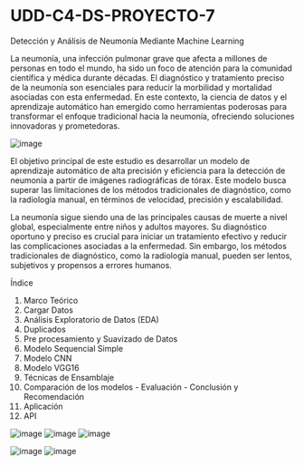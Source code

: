 # UDD-C4-DS-PROYECTO-7

Detección y Análisis de Neumonía Mediante Machine Learning


La neumonía, una infección pulmonar grave que afecta a millones de personas en todo el mundo, ha sido un foco de atención para la comunidad científica y médica durante décadas. El diagnóstico y tratamiento preciso de la neumonía son esenciales para reducir la morbilidad y mortalidad asociadas con esta enfermedad. En este contexto, la ciencia de datos y el aprendizaje automático han emergido como herramientas poderosas para transformar el enfoque tradicional hacia la neumonía, ofreciendo soluciones innovadoras y prometedoras.

![image](https://github.com/Cventurelli/UDD-C4-DS-PROYECTO-7/assets/140468349/bb95537a-e8cd-46b0-8070-62db548c0778)

El objetivo principal de este estudio es desarrollar un modelo de aprendizaje automático de alta precisión y eficiencia para la detección de neumonía a partir de imágenes radiográficas de tórax. Este modelo busca superar las limitaciones de los métodos tradicionales de diagnóstico, como la radiología manual, en términos de velocidad, precisión y escalabilidad.

La neumonía sigue siendo una de las principales causas de muerte a nivel global, especialmente entre niños y adultos mayores. Su diagnóstico oportuno y preciso es crucial para iniciar un tratamiento efectivo y reducir las complicaciones asociadas a la enfermedad. Sin embargo, los métodos tradicionales de diagnóstico, como la radiología manual, pueden ser lentos, subjetivos y propensos a errores humanos.

Índice
1.	Marco Teórico
2.	Cargar Datos
3.	Análisis Exploratorio de Datos (EDA)
4.	Duplicados
5.	Pre procesamiento y Suavizado de Datos
6.	Modelo Sequencial Simple
7.	Modelo CNN
8.	Modelo VGG16
9.	Técnicas de Ensamblaje
10.	Comparación de los modelos - Evaluación - Conclusión y Recomendación
11.	Aplicación
12.	API

![image](https://github.com/Cventurelli/UDD-C4-DS-PROYECTO-7/assets/140468349/65582902-33cb-44f2-8539-6421867e9f96)
![image](https://github.com/Cventurelli/UDD-C4-DS-PROYECTO-7/assets/140468349/486d9f80-e932-400d-934b-9c31223eec0b)
![image](https://github.com/Cventurelli/UDD-C4-DS-PROYECTO-7/assets/140468349/63f2ac99-6e25-47c3-909e-f333ad790a2e)

![image](https://github.com/Cventurelli/UDD-C4-DS-PROYECTO-7/assets/140468349/65b8539f-a056-4012-8b3a-89860520225f)
![image](https://github.com/Cventurelli/UDD-C4-DS-PROYECTO-7/assets/140468349/2bc902a7-eeec-4ff6-9406-0a1f3a88fc00)


